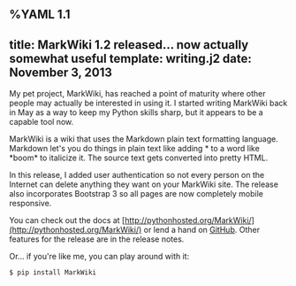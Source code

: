 %YAML 1.1
---
title: MarkWiki 1.2 released... now actually somewhat useful
template: writing.j2
date: November 3, 2013
---
My pet project, MarkWiki, has reached a point of maturity where other people
may actually be interested in using it. I started writing MarkWiki back in May
as a way to keep my Python skills sharp, but it appears to be a capable tool
now.

MarkWiki is a wiki that uses the Markdown plain text formatting language.
Markdown let's you do things in plain text like adding \* to a word like
\*boom\* to italicize it. The source text gets converted into pretty HTML.

In this release, I added user authentication so not every person on the
Internet can delete anything they want on your MarkWiki site. The release also
incorporates Bootstrap 3 so all pages are now completely mobile responsive.

You can check out the docs at
[http://pythonhosted.org/MarkWiki/](http://pythonhosted.org/MarkWiki/) or lend
a hand on [GitHub](https://github.com/mblayman/markwiki). Other features for
the release are in the release notes.

Or... if you're like me, you can play around with it:

```bash
$ pip install MarkWiki
```
